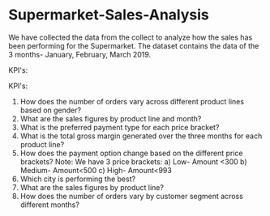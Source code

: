 # Supermarket-Sales-Analysis

We have collected the data from the collect to analyze how the sales has been performing for the Supermarket. The dataset contains the data of the 3 months- January, February, March 2019. 

KPI's:

KPI's:

1) How does the number of orders vary across different product lines based on gender?
2) What are the sales figures by product line and month?
3) What is the preferred payment type for each price bracket?
4) What is the total gross margin generated over the three months for each product line?
5) How does the payment option change based on the different price brackets?
    Note: We have 3 price brackets:
    a) Low- Amount <300
    b) Medium- Amount<500
    c) High- Amount<993
6) Which city is performing the best?
7) What are the sales figures by product line?
8) How does the number of orders vary by customer segment across different months?

